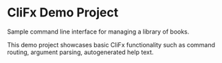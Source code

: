 ﻿# CliFx Demo Project

Sample command line interface for managing a library of books.

This demo project showcases basic CliFx functionality such as command routing, argument parsing, autogenerated help text.